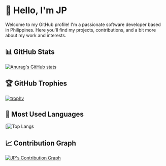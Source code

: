 # 👋 Hello, I'm JP

Welcome to my GitHub profile! I'm a passionate software developer based in Philippines. Here you'll find my projects, contributions, and a bit more about my work and interests.

## 📊 GitHub Stats

[![Anurag's GitHub stats](https://github-readme-stats.vercel.app/api?username=jaypeepeep&show_icons=true&hide_title=true&count_private=true&hide=prs&theme=radical)](https://github.com/anuraghazra/github-readme-stats)

## 🏆 GitHub Trophies

[![trophy](https://github-profile-trophy.vercel.app/?username=jaypeepeep&theme=onedark)](https://github.com/ryo-ma/github-profile-trophy)

## 🚀 Most Used Languages

[![Top Langs]("https://github-readme-stats.vercel.app/api/top-langs?username=jaypeepeep&show_icons=true&locale=en&layout=compact)



## 📈 Contribution Graph

[![JP's Contribution Graph](https://github-readme-stats.vercel.app/api/wakatime?username=jaypeepeep&layout=compact&theme=radical)](https://github.com/anuraghazra/github-readme-stats)







